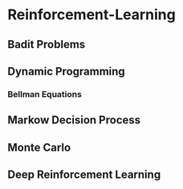 # Reinforcement-Learning

## Badit Problems

## Dynamic Programming
### Bellman Equations

## Markow Decision Process

## Monte Carlo 

## Deep Reinforcement Learning
